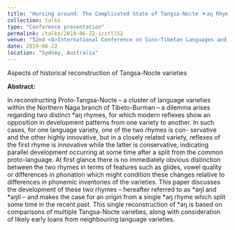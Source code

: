 ```yaml
---
title: "Horsing around: The Complicated State of Tangsa-Nocte ＊aŋ Rhymes"
collection: talks
type: "Conference presentation"
permalink: /talks/2019-06-22-icstll52
venue: "52nd <b>International Conference on Sino-Tibetan Languages and Linguistics</b>, University of Sydney"
date: 2019-06-22
location: "Sydney, Australia"
---
```


Aspects of historical reconstruction of Tangsa-Nocte varieties

**Abstract:**

In reconstructing Proto-Tangsa-Nocte – a cluster of language varieties within the Northern Naga branch of Tibeto-Burman – a dilemma arises regarding two distinct \*aŋ rhymes, for which modern reflexes show an opposition in development patterns from one variety to another. In such cases, for one language variety, one of the two rhymes is con- servative and the other highly innovative, but in a closely related variety, reflexes of the first rhyme is innovative while the latter is conservative, indicating parallel development occurring at some time after a split from the common proto-language. At first glance there is no immediately obvious distinction between the two rhymes in terms of features such as glides, vowel quality or differences in phonation which might condition these changes relative to differences in phonemic inventories of the varieties. This paper discusses the development of these two rhymes – hereafter referred to as \*aŋI and \*aŋII – and makes the case for an origin from a single \*aŋ rhyme which split some time in the recent past. This single reconstruction of \*aŋ is based on comparisons of multiple Tangsa-Nocte varieties, along with consideration of likely early loans from neighbouring language varieties.
